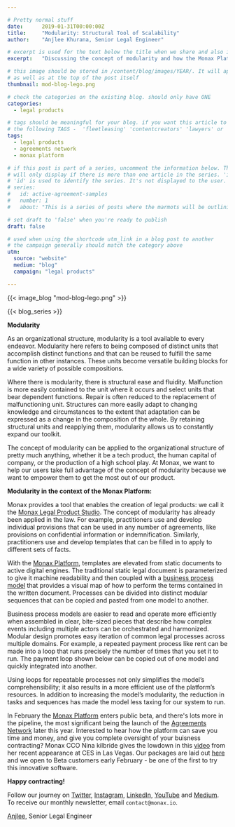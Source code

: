 ```yaml
---

# Pretty normal stuff
date:      2019-01-31T00:00:00Z
title:     "Modularity: Structural Tool of Scalability"
author:    "Anjlee Khurana, Senior Legal Engineer"

# excerpt is used for the text below the title when we share and also is the summary of the post on https://monax.io/blog
excerpt:   "Discussing the concept of modularity and how the Monax Platform utilises this organisational tool."

# this image should be stored in /content/blog/images/YEAR/. It will appear as a thumbnail on any listings,
# as well as at the top of the post itself
thumbnail: mod-blog-lego.png

# check the categories on the existing blog. should only have ONE
categories:
  - legal products

# tags should be meaningful for your blog. if you want this article to show on a 'use case' page, you can use
# the following TAGS -  'fleetleasing' 'contentcreators' 'lawyers' or 'corporate'
tags:
  - legal products
  - agreements network
  - monax platform

# if this post is part of a series, uncomment the information below. The 'article series' box
# will only display if there is more than one article in the series. 'id', 'number' and 'about' all must be present.
# 'id' is used to identify the series. It's not displayed to the user.
# series:
#   id: active-agreement-samples
#   number: 1
#   about: "This is a series of posts where the marmots will be outlining how the Monax Platform and the Agreements Network can be used in harmony to create the legal products of the future."

# set draft to 'false' when you're ready to publish
draft: false

# used when using the shortcode utm_link in a blog post to another
# the campaign generally should match the category above
utm:
  source: "website"
  medium: "blog"
  campaign: "legal products"

---
```


<!-- In general the filename below should match thumbnail category above -->
{{< image_blog "mod-blog-lego.png" >}}

<!-- if this article is part of a series, related articles will automatically appear here -->
{{< blog_series >}}

<!-- Content markdown here - first title on page is auto generated from title in frontmatter -->

**Modularity**

As an organizational structure, modularity is a tool available to every endeavor. Modularity here refers to being composed of distinct units that accomplish distinct functions and that can be reused to fulfill the same function in other instances. These units become versatile building blocks for a wide variety of possible compositions.

Where there is modularity, there is structural ease and fluidity. Malfunction is more easily contained to the unit where it occurs and select units that bear dependent functions. Repair is often reduced to the replacement of malfunctioning unit. Structures can more easily adapt to changing knowledge and circumstances to the extent that adaptation can be expressed as a change in the composition of the whole. By retaining structural units and reapplying them, modularity allows us to constantly expand our toolkit.

The concept of modularity can be applied to the organizational structure of pretty much anything, whether it be a tech product, the human capital of company, or the production of a high school play. At Monax, we want to help our users take full advantage of the concept of modularity because we want to empower them to get the most out of our product.

**Modularity in the context of the Monax Platform:**

Monax provides a tool that enables the creation of legal products: we call it the [Monax Legal Product Studio](https://monax.io/blog/2018/11/22/introducing-the-monax-legal-product-studio/). The concept of modularity has already been applied in the law. For example, practitioners use and develop individual provisions that can be used in any number of agreements, like provisions on confidential information or indemnification. Similarly, practitioners use and develop templates that can be filled in to apply to different sets of facts.

With the [Monax Platform](https://monax.io/blog/2018/12/04/introducing-the-monax-platform---contract-lifecycle-management-for-the-digital-age/), templates are elevated from static documents to active digital engines. The traditional static legal document is parameterized to give it machine readability and then coupled with a [business process model](https://monax.io/blog/2018/09/25/introducing-the-monax-bpmn-engine---the-powerhouse-for-legal-products./) that provides a visual map of how to perform the terms contained in the written document. Processes can be divided into distinct modular sequences that can be copied and pasted from one model to another. 

Business process models are easier to read and operate more efficiently when assembled in clear, bite-sized pieces that describe how complex events including multiple actors can be orchestrated and harmonized. Modular design promotes easy iteration of common legal processes across multiple domains. For example, a repeated payment process like rent can be made into a loop that runs precisely the number of times that you set it to run. The payment loop shown below can be copied out of one model and quickly integrated into another.


Using loops for repeatable processes not only simplifies the model’s comprehensibility; it also results in a more efficient use of the platform’s resources. In addition to increasing the model’s modularity, the reduction in tasks and sequences has made the model less taxing for our system to run.

In February the [Monax Platform](https://monax.io/platform/) enters public beta, and there's lots more in the pipeline, the most significant being the launch of the [Agreements Network](https://agreements.network) later this year. Interested to hear how the platform can save you time and money, and give you complete oversight of your buisness contracting? Monax CCO Nina kilbride gives the lowdown in this [video](https://youtu.be/8yTzIKc0KdM) from her recent appearance at CES in Las Vegas. Our packages are laid out [here](https://monax.io/pricing/) and we open to Beta customers early February - be one of the first to try this innovative software.


**Happy contracting!**

Follow our journey on [Twitter](https://twitter.com/monaxHQ?lang=en), [Instagram](https://www.instagram.com/monaxhq/?hl=en), [LinkedIn](https://www.linkedin.com/company/monax/), [YouTube](https://www.youtube.com/channel/UCTNwr9rWLg3C3gtZolFZDOQ/videos) and [Medium](https://medium.com/monaxhq). To receive our monthly newsletter, email `contact@monax.io`. 

[Anjlee](https://www.linkedin.com/in/anjlee-khurana-286630122), Senior Legal Engineer


